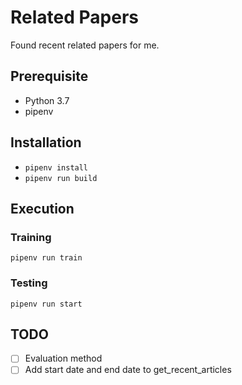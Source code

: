 # Related Papers

Found recent related papers for me.

## Prerequisite

- Python 3.7
- pipenv

## Installation

- `pipenv install`
- `pipenv run build`

## Execution

### Training

`pipenv run train`

### Testing

`pipenv run start`

## TODO

- [ ] Evaluation method
- [ ] Add start date and end date to get_recent_articles
